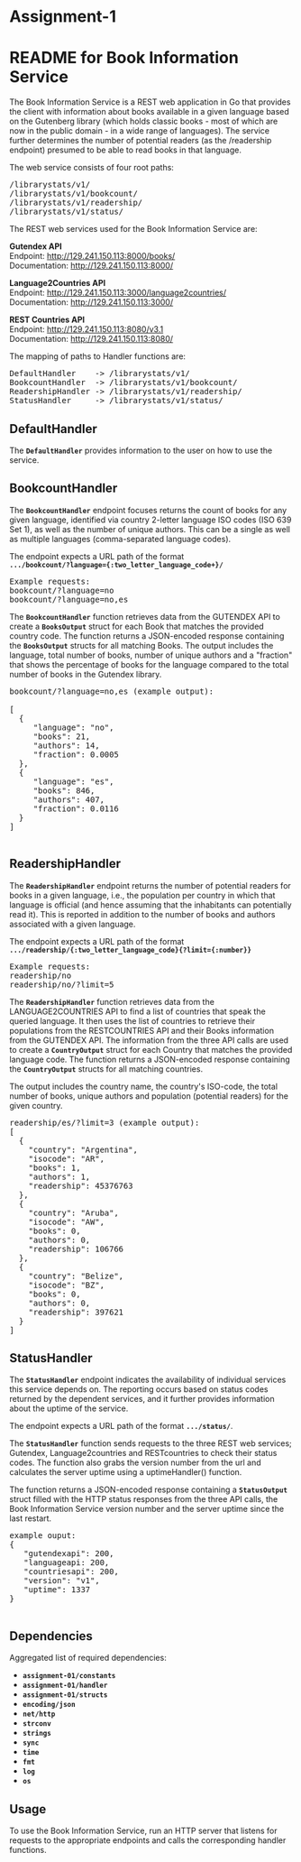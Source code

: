 # Assignment-1


# **README for Book Information Service**

The Book Information Service is a REST web application in Go that provides the client with information about books available in a given language based on the Gutenberg library (which holds classic books - most of which are now in the public domain - in a wide range of languages). The service further determines the number of potential readers (as the /readership endpoint) presumed to be able to read books in that language.

The web service consists of four root paths:

<pre>
/librarystats/v1/  
/librarystats/v1/bookcount/  
/librarystats/v1/readership/  
/librarystats/v1/status/
</pre>

The REST web services used for the Book Information Service are:

**Gutendex API**  
Endpoint: http://129.241.150.113:8000/books/  
Documentation: http://129.241.150.113:8000/

**Language2Countries API**  
Endpoint: http://129.241.150.113:3000/language2countries/  
Documentation: http://129.241.150.113:3000/  

**REST Countries API**  
Endpoint: http://129.241.150.113:8080/v3.1  
Documentation: http://129.241.150.113:8080/  


The mapping of paths to Handler functions are:
<pre>
DefaultHandler    -> /librarystats/v1/  
BookcountHandler  -> /librarystats/v1/bookcount/  
ReadershipHandler -> /librarystats/v1/readership/  
StatusHandler     -> /librarystats/v1/status/  
</pre>

## **DefaultHandler**

The **`DefaultHandler`** provides information to the user on how to use the service.


## **BookcountHandler**

The **`BookcountHandler`** endpoint focuses returns the count of books for any given language, identified via country 2-letter language ISO codes (ISO 639 Set 1), as well as the number of unique authors. This can be a single as well as multiple languages (comma-separated language codes).

The endpoint expects a URL path of the format  
**`.../bookcount/?language={:two_letter_language_code+}/`**

<pre>
Example requests:
bookcount/?language=no
bookcount/?language=no,es
</pre>

The **`BookcountHandler`** function retrieves data from the GUTENDEX API to create a **`BooksOutput`** struct for each Book that matches the provided country code. The function returns a JSON-encoded response containing the **`BooksOutput`** structs for all matching Books. The output includes the language, total number of books, number of unique authors and a "fraction" that shows the percentage of books for the language compared to the total number of books in the Gutendex library.


<pre>
bookcount/?language=no,es (example output):

[
  {
     "language": "no",
     "books": 21,
     "authors": 14,
     "fraction": 0.0005
  },
  {
     "language": "es",
     "books": 846,
     "authors": 407,
     "fraction": 0.0116
  }
]

</pre>

## **ReadershipHandler**

The **`ReadershipHandler`** endpoint returns the number of potential readers for books in a given language, i.e., the population per country in which that language is official (and hence assuming that the inhabitants can potentially read it). This is reported in addition to the number of books and authors associated with a given language. 

The endpoint expects a URL path of the format  
**`.../readership/{:two_letter_language_code}{?limit={:number}}`**

<pre>
Example requests:
readership/no
readership/no/?limit=5
</pre>

The **`ReadershipHandler`** function retrieves data from the LANGUAGE2COUNTRIES API to find a list of countries that speak the queried language. It then uses the list of countries to retrieve their populations from the RESTCOUNTRIES API and their Books information from the GUTENDEX API. The information from the three API calls are used to create a **`CountryOutput`** struct for each Country that matches the provided language code. The function returns a JSON-encoded response containing the **`CountryOutput`** structs for all matching countries.

The output includes the country name, the country's ISO-code, the total number of books, unique authors and population (potential readers) for the given country.

<pre>
readership/es/?limit=3 (example output):
[
  {
    "country": "Argentina",
    "isocode": "AR",
    "books": 1,
    "authors": 1,
    "readership": 45376763
  },
  {
    "country": "Aruba",
    "isocode": "AW",
    "books": 0,
    "authors": 0,
    "readership": 106766
  },
  {
    "country": "Belize",
    "isocode": "BZ",
    "books": 0,
    "authors": 0,
    "readership": 397621
  }
]
</pre>

## **StatusHandler**

The **`StatusHandler`** endpoint indicates the availability of individual services this service depends on. The reporting occurs based on status codes returned by the dependent services, and it further provides information about the uptime of the service.

The endpoint expects a URL path of the format **`.../status/`**.


The **`StatusHandler`** function sends requests to the three REST web services; Gutendex, Language2countries and RESTcountries to check their status codes. The function also grabs the version number from the url and calculates the server uptime using a uptimeHandler() function.

The function returns a JSON-encoded response containing a **`StatusOutput`** struct filled with the HTTP status responses from the three API calls, the Book Information Service version number and the server uptime since the last restart.

<pre>
example ouput:
{
   "gutendexapi": 200,
   "languageapi: 200, 
   "countriesapi": 200,
   "version": "v1",
   "uptime": 1337
}

</pre>

## **Dependencies**

Aggregated list of required dependencies:

- **`assignment-01/constants`**
- **`assignment-01/handler`**
- **`assignment-01/structs`**
- **`encoding/json`**
- **`net/http`**
- **`strconv`**
- **`strings`**
- **`sync`**
- **`time`**
- **`fmt`**
- **`log`**
- **`os`**


## **Usage**

To use the Book Information Service, run an HTTP server that listens for requests to the appropriate endpoints and calls the corresponding handler functions.